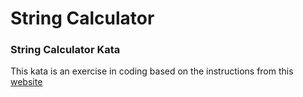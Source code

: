 # String Calculator

### String Calculator Kata 

This kata is an exercise in coding based on the instructions from this [website](http://osherove.com/tdd-kata-1/)

